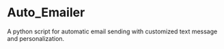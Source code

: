 # Auto_Emailer
A python script for automatic email sending with customized text message and personalization. 
